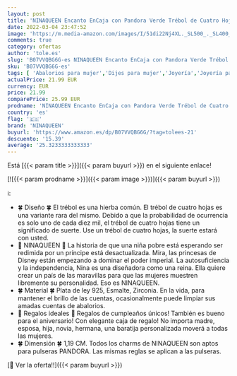 ```yaml
---
layout: post
title: 'NINAQUEEN Encanto EnCaja con Pandora Verde Trébol de Cuatro Hojas Colgante Regalos de San Valentín Regalo de día de la Madre Regalo de Plata 925 Zirconia Antibacteriano Caja de Joyería Lncluida'
date: 2022-03-04 23:47:52
image: 'https://m.media-amazon.com/images/I/51di22Nj4XL._SL500_._SL400_.jpg'
comments: true
category: ofertas
author: 'tole.es'
slug: 'B07VVQBG6G-es NINAQUEEN Encanto EnCaja con Pandora Verde Trébol de...'
sku: 'B07VVQBG6G-es'
tags: [ 'Abalorios para mujer','Dijes para mujer','Joyería','Joyería para mujer','ninaqueen','pandora', ]
actualPrice: 21.99 EUR
currency: EUR
price: 21.99
comparePrice: 25.99 EUR
prodname: 'NINAQUEEN Encanto EnCaja con Pandora Verde Trébol de Cuatro Hojas Colgante Regalos de San Valentín Regalo de día de la Madre Regalo de Plata 925 Zirconia Antibacteriano Caja de Joyería Lncluida'
country: 'es'
flag: '🇪🇸'
brand: 'NINAQUEEN'
buyurl: 'https://www.amazon.es/dp/B07VVQBG6G/?tag=tolees-21'
descuento: '15.39'
average: '25.3233333333333'
---
```


Está [{{< param title >}}]({{< param buyurl >}}) en el siguiente enlace!

[![{{< param prodname >}}]({{< param image >}})]({{< param buyurl >}})

ℹ️:

- 🍀 Diseño 🍀 El trébol es una hierba común. El trébol de cuatro hojas es una variante rara del mismo. Debido a que la probabilidad de ocurrencia es solo uno de cada diez mil, el trébol de cuatro hojas tiene un significado de suerte. Use un trébol de cuatro hojas, la suerte estará con usted.
- 👑 NINAQUEEN 👑 La historia de que una niña pobre está esperando ser redimida por un príncipe está desactualizada. Mira, las princesas de Disney están empezando a dominar el poder imperial. La autosuficiencia y la independencia, Nina es una diseñadora como una reina. Ella quiere crear un país de las maravillas para que las mujeres muestren libremente su personalidad. Eso es NINAQUEEN.
- 🍀 Material 🍀 Plata de ley 925, Esmalte, Zirconia. En la vida, para mantener el brillo de las cuentas, ocasionalmente puede limpiar sus amadas cuentas de abalorios.
- 🎁 Regalos ideales 🎁 Regalos de cumpleaños únicos! También es bueno para el aniversario! Con elegante caja de regalo! No importa madre, esposa, hija, novia, hermana, una baratija personalizada moverá a todas las mujeres.
- 🍀 Dimensión 🍀 1,19 CM. Todos los charms de NINAQUEEN son aptos para pulseras PANDORA. Las mismas reglas se aplican a las pulseras.

[🛒 Ver la oferta!!]({{< param buyurl >}})
